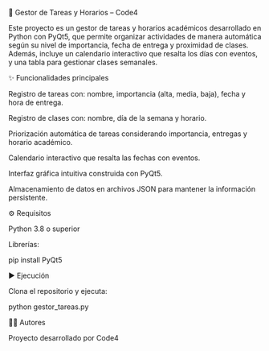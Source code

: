 📌 Gestor de Tareas y Horarios – Code4

Este proyecto es un gestor de tareas y horarios académicos desarrollado en Python con PyQt5, que permite organizar actividades de manera automática según su nivel de importancia, fecha de entrega y proximidad de clases. Además, incluye un calendario interactivo que resalta los días con eventos, y una tabla para gestionar clases semanales.

✨ Funcionalidades principales

Registro de tareas con: nombre, importancia (alta, media, baja), fecha y hora de entrega.

Registro de clases con: nombre, día de la semana y horario.

Priorización automática de tareas considerando importancia, entregas y horario académico.

Calendario interactivo que resalta las fechas con eventos.

Interfaz gráfica intuitiva construida con PyQt5.

Almacenamiento de datos en archivos JSON para mantener la información persistente.

⚙️ Requisitos

Python 3.8 o superior

Librerías:

pip install PyQt5

▶️ Ejecución

Clona el repositorio y ejecuta:

python gestor_tareas.py

👨‍💻 Autores

Proyecto desarrollado por Code4
